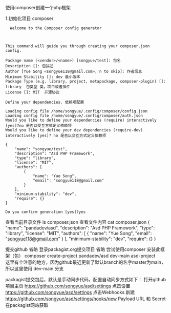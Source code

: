 使用composer创建一个php框架

1.初始化项目 composer  
```
  Welcome to the Composer config generator



This command will guide you through creating your composer.json config.

Package name (<vendor>/<name>) [songyue/test]: 包名
Description []: 包描述
Author [Yue Song <songyue118@gmail.com>, n to skip]: 作者信息
Minimum Stability []: dev 最小版本
Package Type (e.g. library, project, metapackage, composer-plugin) []: library  包类型 类，项目或者插件
License []: MIT  开源协议 

Define your dependencies. 依赖项配置

Loading config file /home/songyue/.config/composer/config.json
Loading config file /home/songyue/.config/composer/auth.json
Would you like to define your dependencies (require) interactively [yes]?no 是否以交互方式定义依赖项
Would you like to define your dev dependencies (require-dev) interactively [yes]? no 是否以交互方式定义依赖项

{
    "name": "songyue/test",
    "description": "Asd PHP Framework",
    "type": "library",
    "license": "MIT",
    "authors": [
        {
            "name": "Yue Song",
            "email": "songyue118@gmail.com"
        }
    ],
    "minimum-stability": "dev",
    "require": {}
}

Do you confirm generation [yes]?yes
```
查看当前目录文件 ls 
composer.json
查看文件内容
cat composer.json
{
    "name": "pandadev/asd",
    "description": "Asd PHP Framework",
    "type": "library",
    "license": "MIT",
    "authors": [
        {
            "name": "Yue Song",
            "email": "songyue118@gmail.com"
        }
    ],
    "minimum-stability": "dev",
    "require": {}
}

提交github 省略
登录packagist.org提交项目 省略
尝试使用composer 安装此框架（包） 
composer create-project pandadev/asd dev-main asd-project   
这里有个注意的地方，因为github最近更新了默认branch的名字master为main，所以这里使用 dev-main 分支


packagist提交包后，默认是手动同步代码，配置自动同步方式如下：
打开github项目主页 https://github.com/songyue/asd/settings
点击设置 https://github.com/songyue/asd/settings
点击Webhooks 新建 https://github.com/songyue/asd/settings/hooks/new
Payload URL 和 Secret 在packagist网站获取



